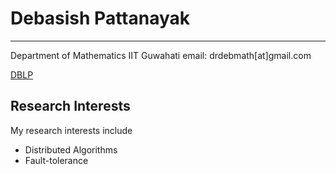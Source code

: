 # Debasish Pattanayak
---
Department of Mathematics
IIT Guwahati
email: drdebmath[at]gmail.com

[DBLP](dblp.uni-trier.de/pers/hd/p/Pattanayak:Debasish)

## Research Interests
My research interests include
* Distributed Algorithms
* Fault-tolerance
